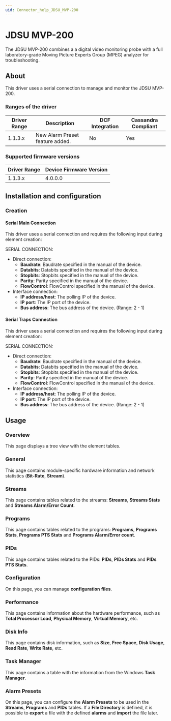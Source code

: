```yaml
---
uid: Connector_help_JDSU_MVP-200
---
```


# JDSU MVP-200

The JDSU MVP-200 combines a a digital video monitoring probe with a full laboratory-grade Moving Picture Experts Group (MPEG) analyzer for troubleshooting.

## About

This driver uses a serial connection to manage and monitor the JDSU MVP-200.

### Ranges of the driver

| **Driver Range** | **Description**                 | **DCF Integration** | **Cassandra Compliant** |
|------------------|---------------------------------|---------------------|-------------------------|
| 1.1.3.x          | New Alarm Preset feature added. | No                  | Yes                     |

### Supported firmware versions

| **Driver Range** | **Device Firmware Version** |
|------------------|-----------------------------|
| 1.1.3.x          | 4.0.0.0                     |

## Installation and configuration

### Creation

#### Serial Main Connection

This driver uses a serial connection and requires the following input during element creation:

SERIAL CONNECTION:

- Direct connection:
  - **Baudrate**: Baudrate specified in the manual of the device.
  - **Databits**: Databits specified in the manual of the device.
  - **Stopbits**: Stopbits specified in the manual of the device.
  - **Parity**: Parity specified in the manual of the device.
  - **FlowControl**: FlowControl specified in the manual of the device.
- Interface connection:
  - **IP address/host**: The polling IP of the device.
  - **IP port**: The IP port of the device.
  - **Bus address**: The bus address of the device. (Range: 2 - 1)

#### Serial Traps Connection

This driver uses a serial connection and requires the following input during element creation:

SERIAL CONNECTION:

- Direct connection:
  - **Baudrate**: Baudrate specified in the manual of the device.
  - **Databits**: Databits specified in the manual of the device.
  - **Stopbits**: Stopbits specified in the manual of the device.
  - **Parity**: Parity specified in the manual of the device.
  - **FlowControl**: FlowControl specified in the manual of the device.
- Interface connection:
  - **IP address/host**: The polling IP of the device.
  - **IP port**: The IP port of the device.
  - **Bus address**: The bus address of the device. (Range: 2 - 1)

## Usage

### Overview

This page displays a tree view with the element tables.

### General

This page contains module-specific hardware information and network statistics (**Bit-Rate**, **Stream**).

### Streams

This page contains tables related to the streams: **Streams**, **Streams Stats** and **Streams Alarm/Error Count**.

### Programs

This page contains tables related to the programs: **Programs**, **Programs Stats**, **Programs PTS Stats** and **Programs Alarm/Error count**.

### PIDs

This page contains tables related to the PIDs: **PIDs**, **PIDs Stats** and **PIDs PTS Stats**.

### Configuration

On this page, you can manage **configuration** **files**.

### Performance

This page contains information about the hardware performance, such as **Total Processor Load**, **Physical Memory**, **Virtual Memory**, etc.

### Disk Info

This page contains disk information, such as **Size**, **Free Space**, **Disk Usage**, **Read Rate**, **Write Rate**, etc.

### Task Manager

This page contains a table with the information from the Windows **Task Manager**.

### Alarm Presets

On this page, you can configure the **Alarm Presets** to be used in the **Streams**, **Programs** and **PIDs** tables. If a **File Directory** is defined, it is possible to **export** a file with the defined **alarms** and **import** the file later.

